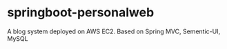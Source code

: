 # springboot-personalweb
 A blog system deployed on AWS EC2. Based on Spring MVC, Sementic-UI, MySQL
